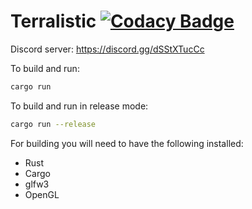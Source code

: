 # Terralistic [![Codacy Badge](https://app.codacy.com/project/badge/Grade/e351ded73fe64d2f9ce9f6dc1807a019)](https://www.codacy.com/gh/Zorz42/Terralistic/dashboard?utm_source=github.com&amp;utm_medium=referral&amp;utm_content=Zorz42/Terralistic&amp;utm_campaign=Badge_Grade)

Discord server: https://discord.gg/dSStXTucCc

To build and run:

```bash
cargo run
```

To build and run in release mode:

```bash
cargo run --release
```

For building you will need to have the following installed:
- Rust
- Cargo
- glfw3
- OpenGL
